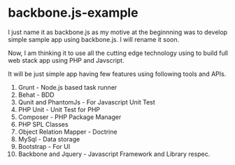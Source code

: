 backbone.js-example
===================

I just name it as backbone.js as my motive at the beginnning was to develop 
simple sample app using backbone.js. I will rename it soon.

Now, I am thinking it to use all the cutting edge technology using to build full web stack app using PHP and Javscript. 

It will be just simple app having few features using following tools and APIs. 

1. Grunt - Node.js based task runner 
2. Behat - BDD
3. Qunit and PhantomJs - For Javascript Unit Test
4. PHP Unit - Unit Test for PHP
5. Composer - PHP Package Manager
6. PHP SPL Classes 
7. Object Relation Mapper - Doctrine
8. MySql - Data storage
9. Bootstrap - For UI
10. Backbone and Jquery - Javascript Framework and Library respec.






